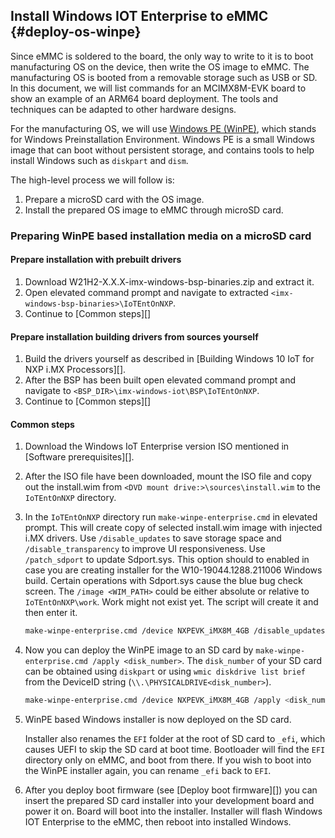 Install Windows IOT Enterprise to eMMC {#deploy-os-winpe}
----

Since eMMC is soldered to the board, the only way to write to it is to boot manufacturing OS on the device, then write the OS image to eMMC. The manufacturing OS is booted from a removable storage such as USB or SD. In this document, we will list commands for an MCIMX8M-EVK board to show an example of an ARM64 board deployment. The tools and techniques can be adapted to other hardware designs.

For the manufacturing OS, we will use [Windows PE (WinPE)](https://docs.microsoft.com/en-us/windows-hardware/manufacture/desktop/winpe-intro), which stands for Windows Preinstallation Environment. Windows PE is a small Windows image that can boot without persistent storage, and contains tools to help install Windows such as `diskpart` and `dism`.

The high-level process we will follow is:
 1. Prepare a microSD card with the OS image.
 2. Install the prepared OS image to eMMC through microSD card.

### Preparing WinPE based installation media on a microSD card

#### Prepare installation with prebuilt drivers
 1. Download W21H2-X.X.X-imx-windows-bsp-binaries.zip and extract it.
 2. Open elevated command prompt and navigate to extracted `<imx-windows-bsp-binaries>\IoTEntOnNXP`.
 3. Continue to [Common steps][]

#### Prepare installation building drivers from sources yourself
 1. Build the drivers yourself as described in [Building Windows 10 IoT for NXP i.MX Processors][].
 2. After the BSP has been built open elevated command prompt and navigate to `<BSP_DIR>\imx-windows-iot\BSP\IoTEntOnNXP`.
 3. Continue to [Common steps][]

#### Common steps
 1. Download the Windows IoT Enterprise version ISO mentioned in [Software prerequisites][].
 2. After the ISO file have been downloaded, mount the ISO file and copy out the install.wim from `<DVD mount drive:>\sources\install.wim` to the `IoTEntOnNXP` directory.
 3. In the `IoTEntOnNXP` directory run `make-winpe-enterprise.cmd` in elevated prompt.
    This will create copy of selected install.wim image with injected i.MX drivers.
    Use `/disable_updates` to save storage space and `/disable_transparency` to improve UI responsiveness.
    Use `/patch_sdport` to update Sdport.sys. This option should to enabled in case you are creating installer for the W10-19044.1288.211006 Windows build. Certain operations with Sdport.sys cause the blue bug check screen.
    The `/image <WIM_PATH>` could be either absolute or relative to `IoTEntOnNXP\work`. Work might not exist yet. The script will create it and then enter it.
    
    ```bash
    make-winpe-enterprise.cmd /device NXPEVK_iMX8M_4GB /disable_updates /disable_transparency /patch_sdport /image ..\install.wim
    ```
    
 4. Now you can deploy the WinPE image to an SD card by `make-winpe-enterprise.cmd /apply <disk_number>`.
    The `disk_number` of your SD card can be obtained using `diskpart` or using `wmic diskdrive list brief` from the DeviceID string (`\\.\PHYSICALDRIVE<disk_number>`).
    
    ```bash
    make-winpe-enterprise.cmd /device NXPEVK_iMX8M_4GB /apply <disk_number>
    ```
    
 5. WinPE based Windows installer is now deployed on the SD card.

    Installer also renames the `EFI` folder at the root of SD card to `_efi`, which causes UEFI to skip the SD card at boot time.
    Bootloader will find the `EFI` directory only on eMMC, and boot from there. If you wish to boot into the WinPE installer again, you can rename `_efi` back to `EFI`.

 6. After you deploy boot firmware (see [Deploy boot firmware][]) you can insert the prepared SD card installer into your development board and power it on.
    Board will boot into the installer. Installer will flash Windows IOT Enterprise to the eMMC, then reboot into installed Windows.
